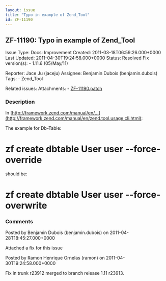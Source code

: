 ```yaml
---
layout: issue
title: "Typo in example of Zend_Tool"
id: ZF-11190
---
```


ZF-11190: Typo in example of Zend\_Tool
---------------------------------------

 Issue Type: Docs: Improvement Created: 2011-03-18T06:59:26.000+0000 Last Updated: 2011-04-30T19:24:58.000+0000 Status: Resolved Fix version(s): - 1.11.6 (05/May/11)
 
 Reporter:  Jace Ju (jaceju)  Assignee:  Benjamin Dubois (benjamin.dubois)  Tags: - Zend\_Tool
 
 Related issues: 
 Attachments: - [ZF-11190.patch](/issues/secure/attachment/13892/ZF-11190.patch)
 
### Description

In [http://framework.zend.com/manual/en/…](http://framework.zend.com/manual/en/zend.tool.usage.cli.html):

The example for Db-Table:

zf create dbtable User user --force-override
============================================

should be:

zf create dbtable User user --force-overwrite
=============================================

 

 

### Comments

Posted by Benjamin Dubois (benjamin.dubois) on 2011-04-28T18:45:27.000+0000

Attached a fix for this issue

 

 

Posted by Ramon Henrique Ornelas (ramon) on 2011-04-30T19:24:58.000+0000

Fix in trunk r23912 merged to branch release 1.11 r23913.

 

 